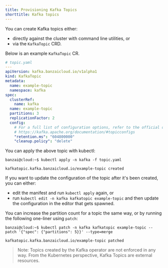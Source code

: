 ```yaml
---
title: Provisioning Kafka Topics
shorttitle: Kafka topics
---
```


You can create Kafka topics either:

- directly against the cluster with command line utilities, or
- via the `KafkaTopic` CRD.

Below is an example `KafkaTopic` CR.

```yaml
# topic.yaml
---
apiVersion: kafka.banzaicloud.io/v1alpha1
kind: KafkaTopic
metadata:
  name: example-topic
  namespace: kafka
spec:
  clusterRef:
    name: kafka
  name: example-topic
  partitions: 3
  replicationFactor: 2
  config:
    # For a full list of configuration options, refer to the official documentation.
    # https://kafka.apache.org/documentation/#topicconfigs
    "retention.ms": "604800000"
    "cleanup.policy": "delete"
```

You can apply the above topic with kubectl:

```shell
banzai@cloud:~$ kubectl apply -n kafka -f topic.yaml

kafkatopic.kafka.banzaicloud.io/example-topic created
```

If you want to update the configuration of the topic after it's been created, you can either:

- edit the manifest and run `kubectl apply` again, or 
- run `kubectl edit -n kafka kafkatopic example-topic` and then update the configuration in the editor that gets spawned.

You can increase the partition count for a topic the same way, or by running the following one-liner using `patch`:

```shell
banzai@cloud:~$ kubectl patch -n kafka kafkatopic example-topic --patch '{"spec": {"partitions": 5}}' --type=merge

kafkatopic.kafka.banzaicloud.io/example-topic patched
```

> Note: Topics created by the Kafka operator are not enforced in any way. From the Kubernetes perspective, Kafka Topics are external resources.
